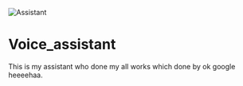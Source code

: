 ![Assistant](https://user-images.githubusercontent.com/73696489/114419405-050adc00-9bd1-11eb-94ee-46acea810265.gif)
# Voice_assistant
This is my assistant who done my all works which done by ok google heeeehaa.
